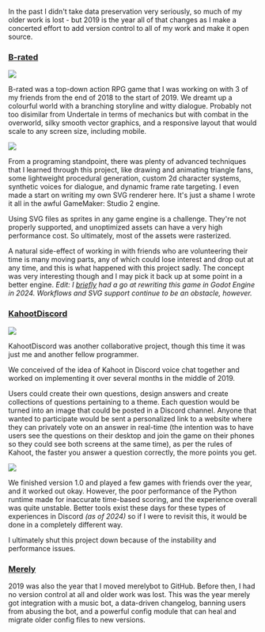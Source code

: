 In the past I didn't take data preservation very seriously, so much of my older work is lost - but 2019 is the year all of that changes as I make a concerted effort to add version control to all of my work and make it open source.

### [B-rated](https://github.com/yiays/b-rated)

![](https://cdn.yiays.com/blog/b-rated-title.webp)

B-rated was a top-down action RPG game that I was working on with 3 of my friends from the end of 2018 to the start of 2019. We dreamt up a colourful world with a branching storyline and witty dialogue. Probably not too disimilar from Undertale in terms of mechanics but with combat in the overworld, silky smooth vector graphics, and a responsive layout that would scale to any screen size, including mobile.

![](https://cdn.yiays.com/blog/b-rated-dialogue.webp)

From a programing standpoint, there was plenty of advanced techniques that I learned through this project, like drawing and animating triangle fans, some lightweight procedural generation, custom 2d character systems, synthetic voices for dialogue, and dynamic frame rate targeting. I even made a start on writing my own SVG renderer here. It's just a shame I wrote it all in the awful GameMaker: Studio 2 engine.

Using SVG files as sprites in any game engine is a challenge. They're not properly supported, and unoptimized assets can have a very high performance cost. So ultimately, most of the assets were rasterized.

A natural side-effect of working in with friends who are volunteering their time is many moving parts, any of which could lose interest and drop out at any time, and this is what happened with this project sadly. The concept was very interesting though and I may pick it back up at some point in a better engine. _Edit: I_ [_briefly_](https://github.com/yiays/b-rated) _had a go at rewriting this game in Godot Engine in 2024. Workflows and SVG support continue to be an obstacle, however._

### [KahootDiscord](https://github.com/yiays/noncopyrightedinternetquizgamename)

![](https://cdn.yiays.com/blog/kahoot-discord.webp)

KahootDiscord was another collaborative project, though this time it was just me and another fellow programmer.

We conceived of the idea of Kahoot in Discord voice chat together and worked on implementing it over several months in the middle of 2019.

Users could create their own questions, design answers and create collections of questions pertaining to a theme. Each question would be turned into an image that could be posted in a Discord channel. Anyone that wanted to participate would be sent a personalized link to a website where they can privately vote on an answer in real-time (the intention was to have users see the questions on their desktop and join the game on their phones so they could see both screens at the same time), as per the rules of Kahoot, the faster you answer a question correctly, the more points you get.

![](https://cdn.yiays.com/blog/kahoot-browser.webp)

We finished version 1.0 and played a few games with friends over the year, and it worked out okay. However, the poor performance of the Python runtime made for inaccurate time-based scoring, and the experience overall was quite unstable. Better tools exist these days for these types of experiences in Discord _(as of 2024)_ so if I were to revisit this, it would be done in a completely different way.

I ultimately shut this project down because of the instability and performance issues.

### [Merely](https://github.com/yiays/merely/)

2019 was also the year that I moved merelybot to GitHub. Before then, I had no version control at all and older work was lost. This was the year merely got integration with a music bot, a data-driven changelog, banning users from abusing the bot, and a powerful config module that can heal and migrate older config files to new versions.